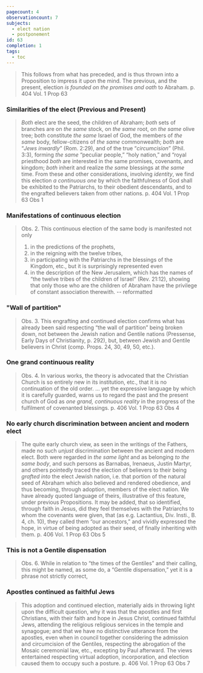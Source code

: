 ```yaml
---
pagecount: 4
observationcount: 7
subjects:
  - elect nation
  - postponement
id: 63
completion: 1
tags:
  - toc
---
```

>This follows from what has preceded, and is thus thrown into a Proposition to impress it upon the mind. The previous, and the present, election *is founded on the promises and oath* to Abraham.
>p. 404 Vol. 1 Prop 63
### Similarities of the elect (Previous and Present)
>*Both* elect are the seed, the children of Abraham; *both* sets of branches are on *the same* stock, on *the same* root, on *the same* olive tree; both constitute *the same* Israel of God, the members of *the same* body, fellow-citizens of *the same* commonwealth; *both* are “*Jews inwardly*” (Rom. 2:29), and of the true “*circumcision*” (Phil. 3:3), forming *the same* “peculiar people,” “holy nation,” and “royal priesthood *both* are interested in the same promises, covenants, and kingdom; *both* inherit and realize *the same* blessings at *the same* time. From these and other considerations, involving *identity*, we find this election *a continuous one* by which the faithfulness of God shall be exhibited to the Patriarchs, to their obedient descendants, and to the engrafted believers taken from other nations.
>p. 404 Vol. 1 Prop 63 Obs 1
### Manifestations of continuous election
>Obs. 2. This continuous election of the same body is manifested not only 
>1. in the predictions of the prophets, 
>2. in the reigning with the twelve tribes, 
>3. in participating with the Patriarchs in the blessings of the Kingdom, etc., but it is surprisingly represented even 
>4. in the description of the New Jerusalem, which has the names of “the twelve tribes of the children of Israel” (Rev. 21:12), showing that only those who are the children of Abraham have the privilege of constant association therewith.
>-- reformatted
### "Wall of partition"
>Obs. 3. This engrafting and continued election confirms what has already been said respecting “the wall of partition” being broken down, not between the Jewish nation and Gentile nations (Pressense, Early Days of Christianity, p. 292), but, between Jewish and Gentile believers in Christ (comp. Props. 24, 30, 49, 50, etc.).
### One grand continuous reality
>Obs. 4. In various works, the theory is advocated that the Christian Church is so entirely new in its institution, etc., that it is no continuation of the old order.
>...
>yet the expressive language by which it is carefully guarded, warns us to regard the past and the present church of God as *one grand, continuous reality* in the progress of the fulfilment of covenanted blessings.
>p. 406 Vol. 1 Prop 63 Obs 4
### No early church discrimination between ancient and modern elect
>The quite early church view, as seen in the writings of the Fathers, made no such *unjust* discrimination between the ancient and modern elect. Both were regarded in *the same light* and as belonging *to the same body*, and such persons as Barnabas, Irenaeus, Justin Martyr, and others pointedly traced the election of believers to their being *grafted into* the elect Jewish nation, i.e. that portion of the natural seed of Abraham which also believed and rendered obedience, and thus becoming, through adoption, members of the elect nation. We have already quoted language of theirs, illustrative of this feature, under previous Propositions. It may be added, that so identified, through faith in Jesus, did they feel themselves with the Patriarchs to whom the covenants were given, that (as e.g. Lactantius, Div. Insti., B. 4, ch. 10), they called them “our ancestors,” and vividly expressed the hope, in virtue of being adopted as their seed, of finally inheriting with them.
>p. 406 Vol. 1 Prop 63 Obs 5
### This is not a Gentile dispensation
>Obs. 6. While in relation to “the times of the Gentiles” and their calling, this might be named, as some do, a “Gentile dispensation,” yet it is a phrase not strictly correct,
### Apostles continued as faithful Jews
>This adoption and continued election, materially aids in throwing light upon the difficult question, why it was that the apostles and first Christians, with their faith and hope in Jesus Christ, continued faithful Jews, attending the religious religious services in the temple and synagogue; and that we have no distinctive utterance from the apostles, even when in council together considering the admission and circumcision of the Gentiles, respecting the abrogation of the Mosaic ceremonial law, etc., excepting by Paul afterward. The views entertained respecting virtual adoption, incorporation, and election caused them to occupy such a posture.
>p. 406 Vol. 1 Prop 63 Obs 7















